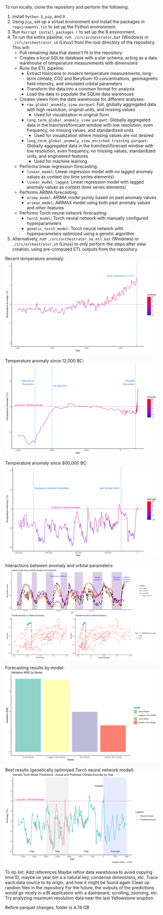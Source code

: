 To run locally, clone the repository and perform the following:
1. Install `Python 3`, `pip`, and `R`
2. Using `pip`, set up a virtual environment and install the packages in `requirements.txt` to set up the Python environment.
3. Run `Rscript install_packages.r` to set up the R environment.
4. To run the entire pipeline, run `./src/orchestrator.bat` (Windows) or `./src/orchestrator.sh` (Linux) from the root directory of the repository. This will:
    - Pull remaining data that doesn't fit in the repository
    - Creates a local SQLite database with a star schema, acting as a data warehouse of temperature measurements with dimensions
    - Runs the ETL pipeline:
        - Extract Holocene to modern temperature measurements, long-term climate, CO2 and Beryllium-10 concentrations, geomagnetic field intensity, and simulated orbital parameters
        - Transform the data into a common format for analysis
        - Load the data to populate the SQLite data warehouse
    - Creates views from the data warehouse for different analyses:
        - `raw_global_anomaly_view.parquet`: Full, globally aggregated data with high resolution, original units, and missing values
            - Used for visualization in original form
        - `long_term_global_anomaly_view.parquet`: Globally aggregated data in the train/test/forecast window with low resolution, even frequency, no missing values, and standardized units
            - Used for visualization where missing values are not desired
        - `long_term_global_anomaly_view_enriched_training.parquet`: Globally aggregated data in the train/test/forecast window with low resolution, even frequency, no missing values, standardized units, and engineered features
            - Used for machine learning
    - Performs linear regression forecasting:
        - `linear_model`: Linear regression model with no lagged anomaly values as context (no time series elements)
        - `linear_model_lagged`: Linear regression model with lagged anomaly values as context (time series elements)
    - Performs ARIMA forecasting:
        - `arima_model`: ARIMA model purely based on past anomaly values
        - `arimax_model`: ARIMAX model using both past anomaly values and other features
    - Performs Torch neural network forecasting:
        - `torch_model`: Torch neural network with manually configured hyperparameters
        - `genetic_torch_model`: Torch neural network with hyperparameters optimized using a genetic algorithm
5. Alternatively, run `./src/orchestrator_no_etl.bat` (Windows) or `./src/orchestrator.sh` (Linux) to only perform the steps after view creation, using pre-computed ETL outputs from the repository.

Recent temperature anomaly:
![Recent Temperature Anomaly](Outputs/modern_temperature_anomaly.png)

Temperature anomaly since 12,000 BC:
![Since Ice Age Temperature Anomaly](Outputs/since_ice_age_temperature_anomaly.png)

Temperature anomaly since 800,000 BC:
![Long Term Temperature Anomaly](Outputs/long_term_temperature_anomaly.png)

Interactions between anomaly and orbital parameters:
![Orbital parameters interactions](Outputs/orbital_parameters_glacial_cycles_trends.png)

Forecasting results by model:
![Forecasting results](Outputs/validation_mse_by_model.png)

Best results (genetically optimized Torch neural network model):
![Genetic torch model predictions](Outputs/genetic_torch_model_predictions.png)

To do list:
Add references
Maybe refine data warehouse to avoid copying time ID, maybe ue year bin a a natural key, condense dimensions, etc.
Trace each data source to its origin, and how it might be found again
Clean up random files in the repository
For the future, the outputs of the predictions would go nicely in a BI application with a dashboard, scrolling, zooming, etc.
Try analyzing maximum resolution data near the last Yellowstone eruption

Before parquet changes, folder is 4.74 GB